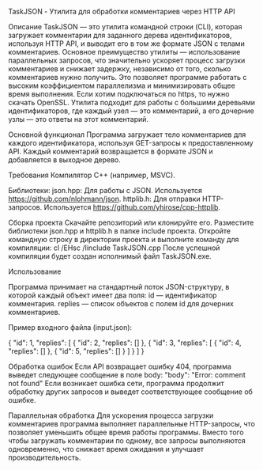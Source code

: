TaskJSON - Утилита для обработки комментариев через HTTP API

Описание
TaskJSON — это утилита командной строки (CLI), которая загружает комментарии для заданного дерева идентификаторов, используя HTTP API, и выводит его в том же формате JSON с телами комментариев.
Основное преимущество утилиты — использование параллельных запросов, что значительно ускоряет процесс загрузки комментариев и снижает задержку, независимо от того, сколько комментариев нужно получить. Это позволяет программе работать с высоким коэффициентом параллелизма и минимизировать общее время выполнения.
Если хотим подключаться по https, то нужно скачать OpenSSL.
Утилита подходит для работы с большими деревьями идентификаторов, где каждый узел — это комментарий, а его дочерние узлы — это ответы на этот комментарий.

Основной функционал
Программа загружает тело комментариев для каждого идентификатора, используя GET-запросы к предоставленному API. Каждый комментарий возвращается в формате JSON и добавляется в выходное дерево.

Требования
    Компилятор C++ (например, MSVC).

Библиотеки:
    json.hpp: Для работы с JSON. Используется https://github.com/nlohmann/json.
    httplib.h: Для отправки HTTP-запросов. Используется https://github.com/yhirose/cpp-httplib.
        
Сборка проекта
    Скачайте репозиторий или клонируйте его.
    Разместите библиотеки json.hpp и httplib.h в папке include проекта.
    Откройте командную строку в директории проекта и выполните команду для компиляции: cl /EHsc /Iinclude TaskJSON.cpp
    После успешной компиляции будет создан исполнимый файл TaskJSON.exe.

Использование

Программа принимает на стандартный поток JSON-структуру, в которой каждый объект имеет два поля:
    id — идентификатор комментария.
    replies — список объектов с полем id для дочерних комментариев.

Пример входного файла (input.json):

{
  "id": 1,
  "replies": [
    {
      "id": 2,
      "replies": []
    },
    {
      "id": 3,
      "replies": [
        {
          "id": 4,
          "replies": []
        },
        {
          "id": 5,
          "replies": []
        }
      ]
    }
  ]
}

Обработка ошибок
    Если API возвращает ошибку 404, программа выведет следующее сообщение в поле body:
    "body": "Error: comment not found"
    Если возникает ошибка сети, программа продолжит обработку других запросов и выведет соответствующее сообщение об ошибке.

Параллельная обработка
Для ускорения процесса загрузки комментариев программа выполняет параллельные HTTP-запросы, что позволяет уменьшить общее время работы программы. Вместо того чтобы загружать комментарии по одному, все запросы выполняются одновременно, что снижает время ожидания и улучшает производительность.
